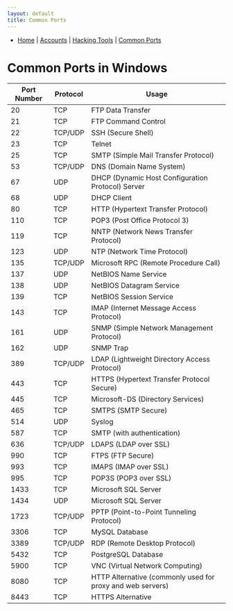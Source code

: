 ```yaml
---
layout: default
title: Common Ports
---
```


- [Home](index.md) | [Accounts](account.md) | [Hacking Tools](tools.md) | [Common Ports](ports.md)

# Common Ports in Windows

| **Port Number** | **Protocol** | **Usage**                                                   |
|-----------------|--------------|-------------------------------------------------------------|
| 20              | TCP          | FTP Data Transfer                                           |
| 21              | TCP          | FTP Command Control                                         |
| 22              | TCP/UDP      | SSH (Secure Shell)                                          |
| 23              | TCP          | Telnet                                                      |
| 25              | TCP          | SMTP (Simple Mail Transfer Protocol)                        |
| 53              | TCP/UDP      | DNS (Domain Name System)                                    |
| 67              | UDP          | DHCP (Dynamic Host Configuration Protocol) Server          |
| 68              | UDP          | DHCP Client                                                 |
| 80              | TCP          | HTTP (Hypertext Transfer Protocol)                          |
| 110             | TCP          | POP3 (Post Office Protocol 3)                               |
| 119             | TCP          | NNTP (Network News Transfer Protocol)                       |
| 123             | UDP          | NTP (Network Time Protocol)                                 |
| 135             | TCP/UDP      | Microsoft RPC (Remote Procedure Call)                       |
| 137             | UDP          | NetBIOS Name Service                                        |
| 138             | UDP          | NetBIOS Datagram Service                                    |
| 139             | TCP          | NetBIOS Session Service                                     |
| 143             | TCP          | IMAP (Internet Message Access Protocol)                     |
| 161             | UDP          | SNMP (Simple Network Management Protocol)                   |
| 162             | UDP          | SNMP Trap                                                   |
| 389             | TCP/UDP      | LDAP (Lightweight Directory Access Protocol)                |
| 443             | TCP          | HTTPS (Hypertext Transfer Protocol Secure)                  |
| 445             | TCP          | Microsoft-DS (Directory Services)                           |
| 465             | TCP          | SMTPS (SMTP Secure)                                         |
| 514             | UDP          | Syslog                                                      |
| 587             | TCP          | SMTP (with authentication)                                  |
| 636             | TCP/UDP      | LDAPS (LDAP over SSL)                                       |
| 990             | TCP          | FTPS (FTP Secure)                                           |
| 993             | TCP          | IMAPS (IMAP over SSL)                                       |
| 995             | TCP          | POP3S (POP3 over SSL)                                       |
| 1433            | TCP          | Microsoft SQL Server                                        |
| 1434            | UDP          | Microsoft SQL Server                                        |
| 1723            | TCP/UDP      | PPTP (Point-to-Point Tunneling Protocol)                    |
| 3306            | TCP          | MySQL Database                                              |
| 3389            | TCP/UDP      | RDP (Remote Desktop Protocol)                               |
| 5432            | TCP          | PostgreSQL Database                                         |
| 5900            | TCP          | VNC (Virtual Network Computing)                             |
| 8080            | TCP          | HTTP Alternative (commonly used for proxy and web servers)  |
| 8443            | TCP          | HTTPS Alternative                                           |

